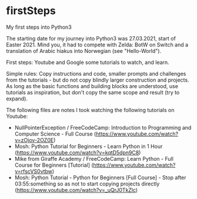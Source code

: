 # firstSteps
My first steps into Python3

The starting date for my journey into Python3 was 27.03.2021, start of Easter 2021. Mind you, it had to compete with Zelda: BotW on Switch and a translation of Arabic hiakus into Norwegian (see "Hello-World").

First steps: Youtube and Google some tutorials to watch, and learn.

Simple rules: Copy instructions and code, smaller prompts and challenges from the tutorials - but do not copy blindly larger construction and projects. As long as the basic functions and building blocks are understood, use tutorials as inspiration, but don't copy the same scope and result (try to expand).

The following files are notes I took watching the following tutorials on Youtube:
  - NullPointerException / FreeCodeCamp: Introduction to Programming and Computer Science - Full Course (https://www.youtube.com/watch?v=zOjov-2OZ0E)
  - Mosh: Python Tutorial for Beginners - Learn Python in 1 Hour (https://www.youtube.com/watch?v=kqtD5dpn9C8)
  - Mike from Giraffe Academy / FreeCodeCamp: Learn Python - Full Course for Beginners [Tutorial] (https://www.youtube.com/watch?v=rfscVS0vtbw)
  - Mosh: Python Tutorial - Python for Beginners [Full Course] - Stop after 03:55:something so as not to start copying projects directly (https://www.youtube.com/watch?v=_uQrJ0TkZlc)

